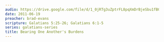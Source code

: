 ```yaml
---
audio: https://drive.google.com/file/d/1_0jRTg3uZptrFL8pqXmDrBjeSbu1fB06/view
date: 2011-06-19
preacher: brad-evans
scripture: Galatians 5:25-26; Galatians 6:1-5
series: galatians-series
title: Bearing One Another's Burdens
---
```

